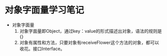 # 对象字面量学习笔记
- 对象字面量
  1. 对象字面量即Object，通过key：value的形式描述出对象，语法的规则是{}
  2. 对象有属性和方法，只要对象有receiveFlower这个方法的对象，都可以收花。接口Interface。